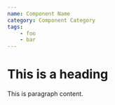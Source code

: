 ```yaml
---
name: Component Name
category: Component Category
tags:
    - foo
    - bar
---
```


# This is a heading

This is paragraph content.
